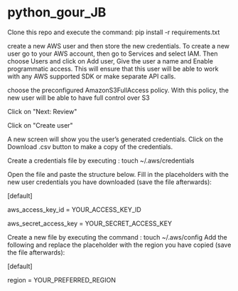 # python_gour_JB

Clone this repo and execute the command: pip install -r requirements.txt

create a new AWS user and then store the new credentials.
To create a new user go to your AWS account, then go to Services and select IAM. Then choose Users and click on Add user,
Give the user a name and Enable programmatic access. This will ensure that this user will be able to work with any AWS supported SDK or make separate API calls.

choose the preconfigured AmazonS3FullAccess policy. With this policy, the new user will be able to have full control over S3

Click on 
"Next: Review"

Click on
"Create user"

A new screen will show you the user’s generated credentials. Click on the Download .csv button to make a copy of the credentials.

Create a credentials file by executing : touch ~/.aws/credentials

Open the file and paste the structure below. Fill in the placeholders with the new user credentials you have downloaded (save the file afterwards):

[default]

aws_access_key_id = YOUR_ACCESS_KEY_ID

aws_secret_access_key = YOUR_SECRET_ACCESS_KEY




Create a new file by executing the command : touch ~/.aws/config
Add the following and replace the placeholder with the region you have copied (save the file afterwards):

[default]

region = YOUR_PREFERRED_REGION
